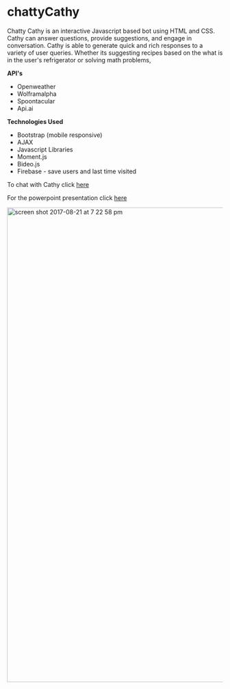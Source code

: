 # chattyCathy
Chatty Cathy is an interactive Javascript based bot using HTML and CSS. Cathy can answer questions, provide suggestions, and engage in conversation. Cathy is able to generate quick and rich responses to a variety of user queries. Whether its suggesting recipes based on the what is in the user's refrigerator or solving math problems, 

**API's**

   - Openweather
   - Wolframalpha
   - Spoontacular 
   - Api.ai

**Technologies Used**
   - Bootstrap (mobile responsive)
   - AJAX
   - Javascript Libraries
   - Moment.js
   - Bideo.js
   - Firebase - save users and last time visited

To chat with Cathy click [here](https://msa0683.github.io/chattyCathy/) 

For the powerpoint presentation click [here](https://docs.google.com/presentation/d/1zF4A4cswkK4_VH0FYxm-oz_G-KkO5xvzcC7gkWVhR5k/edit#slide=id.g23c60aa30d_6_85)

<img width="1109" alt="screen shot 2017-08-21 at 7 22 58 pm" src="https://user-images.githubusercontent.com/28279675/29545982-76697328-86a6-11e7-87d2-098f2b34d0b2.png">



